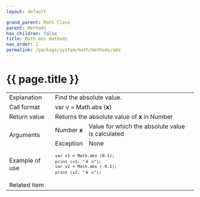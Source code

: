 ```yaml
---
layout: default

grand_parent: Math Class
parent: Methods
has_children: false
title: Math.abs methods
nav_order: 1
permalink: /package/system/math/methods/abs
---
```

# {{ page.title }}

<table>
  <tr>
    <td>Explanation</td>
    <td colspan="2">Find the absolute value.</td>
  </tr>
  <tr>
    <td>Call format</td>
    <td colspan="2">var v = Math.abs (<b>x</b>)</td>
  </tr>
  <tr>
    <td>Return value</td>
    <td colspan="2">Returns the absolute value of <b>x</b> in Number</td>
  </tr>  
  <tr>
    <td rowspan="2">Arguments</td>
    <td>Number <b>x</b></td>
    <td>Value for which the absolute value is calculated</td>
  </tr>
  <tr>
    <td>Exception</td>
    <td colspan="2">None</td>
  </tr>
  <tr>
    <td>Example of use</td>
    <td colspan="2"><code><pre>var v1 = Math.abs (0.1);
print (v1, "￥ n");
var v2 = Math.abs (-0.1);
print (v2, "￥ n");</pre></code></td>
  </tr>
  <tr>
    <td>Related item</td>
    <td colspan="2"></td>
  </tr>
</table>




